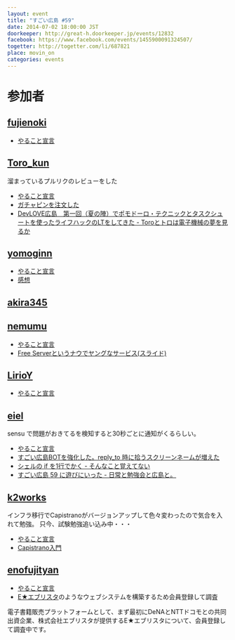 ```yaml
---
layout: event
title: "すごい広島 #59"
date: 2014-07-02 18:00:00 JST
doorkeeper: http://great-h.doorkeeper.jp/events/12832
facebook: https://www.facebook.com/events/1455900091324507/
togetter: http://togetter.com/li/687821
place: movin_on
categories: events
---
```


# 参加者

## [fujienoki](https://github.com/great-h/great-h.github.io/issues/1063)

* [やること宣言](https://github.com/great-h/great-h.github.io/issues/1063)


## [Toro_kun](https://twitter.com/Toro_kun)

溜まっているプルリクのレビューをした

* [やること宣言](https://github.com/great-h/great-h.github.io/issues/1064)
* [ガチャピンを注文した](https://github.com/great-h/great-h.github.io/issues/1064)
* [DevLOVE広島　第一回（夏の陣）でポモドーロ・テクニックとタスクシュートを使ったライフハックのLTをしてきた - Toroとトロは電子機械の夢を見るか](http://106n.net/toro/blog/devhilove1/)


## [yomoginn](https://github.com/yomoginn)

* [やること宣言](https://github.com/great-h/great-h.github.io/issues/1056)
* [感想](https://twitter.com/moriyomogi/status/484307077276262400)

## [akira345](https://github.com/akira345)


## [nemumu](https://github.com/nemumu)

* [やること宣言](https://github.com/great-h/great-h.github.io/issues/1062)
* [Free Serverというナウでヤングなサービス(スライド)](http://www.slideshare.net/nemumu/free-server)

## [LirioY](http://twitter.com/LirioY)

* [やること宣言](https://github.com/great-h/great-h.github.io/issues/1059)


## [eiel](http://eiel.info/)

sensu で問題がおきてるを検知すると30秒ごとに通知がくるらしい。

* [やること宣言](https://github.com/great-h/great-h.github.io/issues/1054)
* [すごい広島BOTを強化した。reply_to 時に拾うスクリーンネームが増えた](https://github.com/great-h/great-bot/commit/a52ed63c4704c119dd9189ed294b17ad446ea8d3)
* [シェルの if を1行でかく - そんなこと覚えてない](http://blog.eiel.info/blog/2014/07/03/oneline-if-on-shell-script/)
* [すごい広島 59 に遊びにいった - 日常と勉強会と広島と。](http://eielh-life.tumblr.com/post/90620173848/59)


## [k2works](https://github.com/k2works)

インフラ移行でCapistranoがバージョンアップして色々変わったので気合を入れて勉強。
只今、試験勉強追い込み中・・・

* [やること宣言](https://github.com/great-h/great-h.github.io/issues/1051)
* [Capistrano入門](https://github.com/k2works/capistrano_introduction)


## [enofujityan](http://twitter.com/enofujityan)

* [やること宣言](https://github.com/great-h/great-h.github.io/issues/1063)
* [E★エブリスタ](http://estar.jp/)のようなウェブシステムを構築するため会員登録して調査

電子書籍販売プラットフォームとして、まず最初にDeNAとNTTドコモとの共同出資企業、株式会社エブリスタが提供するE★エブリスタについて、会員登録して調査中です。
